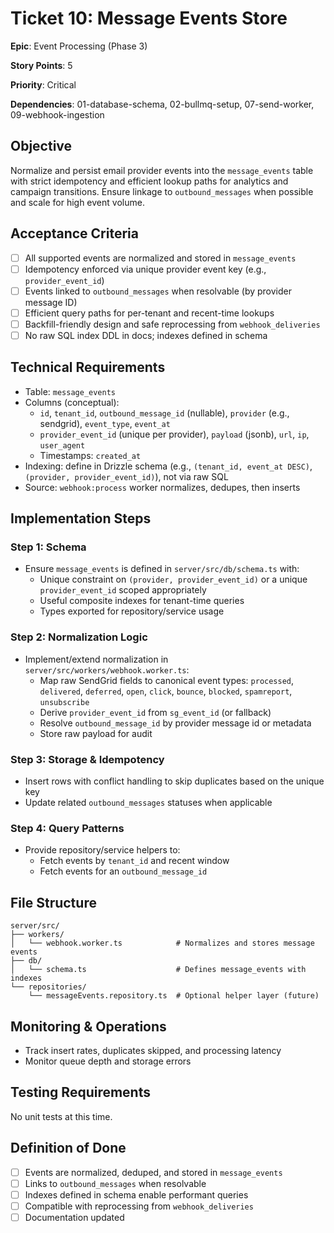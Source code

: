 # Ticket 10: Message Events Store

**Epic**: Event Processing (Phase 3)

**Story Points**: 5

**Priority**: Critical

**Dependencies**: 01-database-schema, 02-bullmq-setup, 07-send-worker, 09-webhook-ingestion

## Objective

Normalize and persist email provider events into the `message_events` table with strict idempotency and efficient lookup paths for analytics and campaign transitions. Ensure linkage to `outbound_messages` when possible and scale for high event volume.

## Acceptance Criteria

- [ ] All supported events are normalized and stored in `message_events`
- [ ] Idempotency enforced via unique provider event key (e.g., `provider_event_id`)
- [ ] Events linked to `outbound_messages` when resolvable (by provider message ID)
- [ ] Efficient query paths for per-tenant and recent-time lookups
- [ ] Backfill-friendly design and safe reprocessing from `webhook_deliveries`
- [ ] No raw SQL index DDL in docs; indexes defined in schema

## Technical Requirements

- Table: `message_events`
- Columns (conceptual):
  - `id`, `tenant_id`, `outbound_message_id` (nullable), `provider` (e.g., sendgrid), `event_type`, `event_at`
  - `provider_event_id` (unique per provider), `payload` (jsonb), `url`, `ip`, `user_agent`
  - Timestamps: `created_at`
- Indexing: define in Drizzle schema (e.g., `(tenant_id, event_at DESC)`, `(provider, provider_event_id)`), not via raw SQL
- Source: `webhook:process` worker normalizes, dedupes, then inserts

## Implementation Steps

### Step 1: Schema

- Ensure `message_events` is defined in `server/src/db/schema.ts` with:
  - Unique constraint on `(provider, provider_event_id)` or a unique `provider_event_id` scoped appropriately
  - Useful composite indexes for tenant-time queries
  - Types exported for repository/service usage

### Step 2: Normalization Logic

- Implement/extend normalization in `server/src/workers/webhook.worker.ts`:
  - Map raw SendGrid fields to canonical event types: `processed`, `delivered`, `deferred`, `open`, `click`, `bounce`, `blocked`, `spamreport`, `unsubscribe`
  - Derive `provider_event_id` from `sg_event_id` (or fallback)
  - Resolve `outbound_message_id` by provider message id or metadata
  - Store raw payload for audit

### Step 3: Storage & Idempotency

- Insert rows with conflict handling to skip duplicates based on the unique key
- Update related `outbound_messages` statuses when applicable

### Step 4: Query Patterns

- Provide repository/service helpers to:
  - Fetch events by `tenant_id` and recent window
  - Fetch events for an `outbound_message_id`

## File Structure

```
server/src/
├── workers/
│   └── webhook.worker.ts            # Normalizes and stores message events
├── db/
│   └── schema.ts                    # Defines message_events with indexes
└── repositories/
    └── messageEvents.repository.ts  # Optional helper layer (future)
```

## Monitoring & Operations

- Track insert rates, duplicates skipped, and processing latency
- Monitor queue depth and storage errors

## Testing Requirements

No unit tests at this time.

## Definition of Done

- [ ] Events are normalized, deduped, and stored in `message_events`
- [ ] Links to `outbound_messages` when resolvable
- [ ] Indexes defined in schema enable performant queries
- [ ] Compatible with reprocessing from `webhook_deliveries`
- [ ] Documentation updated
